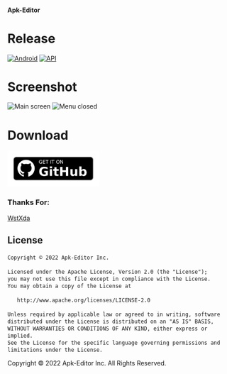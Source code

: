 #### Apk-Editor

# Release

[![Android](https://img.shields.io/badge/Platform-Android-green.svg?style=flat-square)](https://www.android.com) [![API](https://img.shields.io/badge/API-22%2B-orange.svg?logo=android&style=flat-square)](https://developer.android.com/studio/releases/platforms) 

# Screenshot

![Main screen](/Screenshots/scr_apk1.png) ![Menu closed](/screenshots/scr_apk2.png) 


# Download

[<img alt="Get it on Github" height="80" src="https://github.com/cumaRull/Apk-Editor/blob/master/Releases/get-it-on-github.png">](https://github.com/cumaRull/Apk-Editor/releases)

### Thanks For:
[WstXda](https://github.com/WSTxda)


License
-------
    Copyright © 2022 Apk-Editor Inc.
    
    Licensed under the Apache License, Version 2.0 (the "License");
    you may not use this file except in compliance with the License.
    You may obtain a copy of the License at
    
       http://www.apache.org/licenses/LICENSE-2.0
    
    Unless required by applicable law or agreed to in writing, software
    distributed under the License is distributed on an "AS IS" BASIS,
    WITHOUT WARRANTIES OR CONDITIONS OF ANY KIND, either express or implied.
    See the License for the specific language governing permissions and
    limitations under the License.

Copyright © 2022 Apk-Editor Inc. All Rights Reserved.
